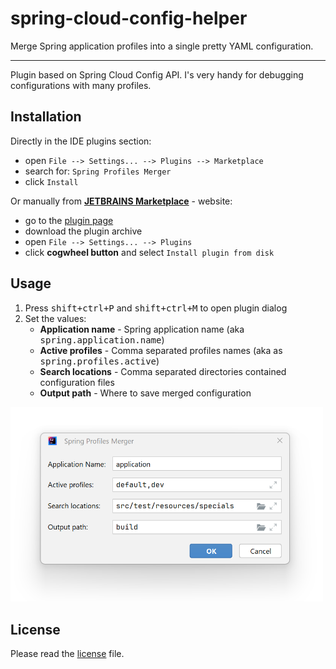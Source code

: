 # spring-cloud-config-helper

Merge Spring application profiles into a single pretty YAML configuration.

---
Plugin based on Spring Cloud Config API. I's very handy for debugging configurations with many profiles.

## Installation

Directly in the IDE plugins section:

* open `File --> Settings... --> Plugins --> Marketplace`
* search for: `Spring Profiles Merger`
* click `Install`

Or manually from [**JETBRAINS Marketplace**](https://plugins.jetbrains.com/) - website:
 * go to the [plugin page](https://plugins.jetbrains.com/plugin/25327-spring-profiles-merger)
 * download the plugin archive
 * open `File --> Settings... --> Plugins`
 * click **cogwheel button** and select `Install plugin from disk`

## Usage
<ol>
  <li>Press <samp>shift+ctrl+P</samp> and <samp>shift+ctrl+M</samp> to open plugin dialog</li>
  <li>Set the values:
    <ul>
      <li><b>Application name</b> - Spring application name (aka <samp>spring.application.name</samp>)</li>
      <li><b>Active profiles</b> - Comma separated profiles names (aka as <samp>spring.profiles.active</samp>)</li>
      <li><b>Search locations</b> - Comma separated directories contained configuration files</li>
      <li><b>Output path</b> - Where to save merged configuration</li>
    </ul>
  </li>
</ol>

<img src="pluginDialog.png" alt="Plugin Dialog" width="500"/>

## License

Please read the [license](LICENSE) file.